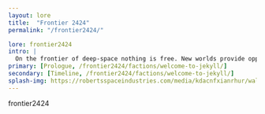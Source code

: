 ```yaml
---
layout: lore
title:  "Frontier 2424"
permalink: "/frontier2424/"

lore: frontier2424
intro: |
  On the frontier of deep-space nothing is free. New worlds provide opportunity for growth and prosperity, but with wealth comes power and bloodshed.
primary: [Prologue, /frontier2424/factions/welcome-to-jekyll/]
secondary: [Timeline, /frontier2424/factions/welcome-to-jekyll/]
splash-img: https://robertsspaceindustries.com/media/kdacnfxianrhur/wallpaper_1920x1080/Source.png
---
```

frontier2424
